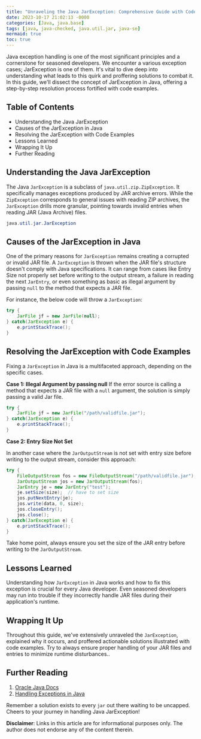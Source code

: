 ```yaml
---
title: "Unraveling the Java JarException: Comprehensive Guide with Code Examples"
date: 2023-10-17 21:02:13 -0000
categories: [Java, java.base]
tags: [java, java-checked, java.util.jar, java-se]
mermaid: true
toc: true
---
```



Java exception handling is one of the most significant principles and a cornerstone for seasoned developers. We encounter a various exception cases; JarException is one of them. It's vital to dive deep into understanding what leads to this quirk and proffering solutions to combat it. In this guide, we'll dissect the concept of JarException in Java, offering a step-by-step resolution process fortified with code examples. 

## Table of Contents
* Understanding the Java JarException
* Causes of the JarException in Java
* Resolving the JarException with Code Examples 
* Lessons Learned 
* Wrapping It Up
* Further Reading

## Understanding the Java JarException

The Java `JarException` is a subclass of `java.util.zip.ZipException`. It specifically manages exceptions produced by JAR archive errors. While the `ZipException` corresponds to general issues with reading ZIP archives, the `JarException` drills more granular, pointing towards invalid entries when reading JAR (Java Archive) files.

```java
java.util.jar.JarException
```

## Causes of the JarException in Java

One of the primary reasons for `JarException` remains creating a corrupted or invalid JAR file. A `JarException` is thrown when the JAR file's structure doesn't comply with Java specifications. It can range from cases like Entry Size not properly set before writing to the output stream, a failure in reading the next `JarEntry`, or even something as basic as illegal argument by passing `null` to the method that expects a JAR file.

For instance, the below code will throw a `JarException`:

```java
try {
    JarFile jf = new JarFile(null);
} catch(JarException e) {
    e.printStackTrace();
}
```

## Resolving the JarException with Code Examples

Fixing a `JarException` in Java is a multifaceted approach, depending on the specific cases.

**Case 1: Illegal Argument by passing null**
If the error source is calling a method that expects a JAR file with a `null` argument, the solution is simply passing a valid Jar file.

```java
try {
    JarFile jf = new JarFile("/path/validfile.jar");
} catch(JarException e) {
    e.printStackTrace();
}
```

**Case 2: Entry Size Not Set**

In another case where the `JarOutputStream` is not set with entry size before writing to the output stream, consider this approach:

```java
try {
    FileOutputStream fos = new FileOutputStream("/path/validfile.jar");
    JarOutputStream jos = new JarOutputStream(fos);
    JarEntry je = new JarEntry("test");
    je.setSize(size);  // have to set size
    jos.putNextEntry(je);
    jos.write(data, 0, size);
    jos.closeEntry();
    jos.close();
} catch(JarException e) {
    e.printStackTrace();
}
```

Take home point, always ensure you set the size of the JAR entry before writing to the `JarOutputStream`.

## Lessons Learned

Understanding how `JarException` in Java works and how to fix this exception is crucial for every Java developer. Even seasoned developers may run into trouble if they incorrectly handle JAR files during their application's runtime. 

## Wrapping It Up

Throughout this guide, we've extensively unraveled the `JarException`, explained why it occurs, and proffered actionable solutions illustrated with code examples. Try to always ensure proper handling of your JAR files and entries to minimize runtime disturbances..

## Further Reading

1. [Oracle Java Docs](https://docs.oracle.com/javase/8/docs/api/java/util/jar/JarException.html)
2. [Handling Exceptions in Java](https://www.javatpoint.com/exception-handling-in-java)

Remember a solution exists to every `jar` out there waiting to be uncapped. Cheers to your journey in handling Java JarException!

**Disclaimer**: Links in this article are for informational purposes only. The author does not endorse any of the content therein.
